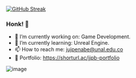 [![GitHub Streak](https://streak-stats.demolab.com?user=jujpenabe&theme=github-dark&hide_border=true&border_radius=44&card_width=595&fire=EB750E&ring=134DEE)](https://git.io/streak-stats)

### Honk! 🦢

- 🔭 I’m currently working on: Game Development.
- 🌱 I’m currently learning: Unreal Engine.
- 📫 How to reach me: jujpenabe@unal.edu.co
- 📁 Portfolio: https://shorturl.ac/jjpb-portfolio
<!--
**jujpenabe/jujpenabe** is a ✨ _special_ ✨ repository because its `README.md` (this file) appears on your GitHub profile.

Here are some ideas to get you started:

- 🔭 I’m currently working on ...
- 🌱 I’m currently learning ...
- 👯 I’m looking to collaborate on ...
- 🤔 I’m looking for help with ...
- 💬 Ask me about ...
 ...
- 😄 Pronouns: ...
- ⚡ Fun fact: ...
-->
![image](https://user-images.githubusercontent.com/17988529/161149198-461e2665-4f2f-4892-87ab-86c4c92a22e8.png)
